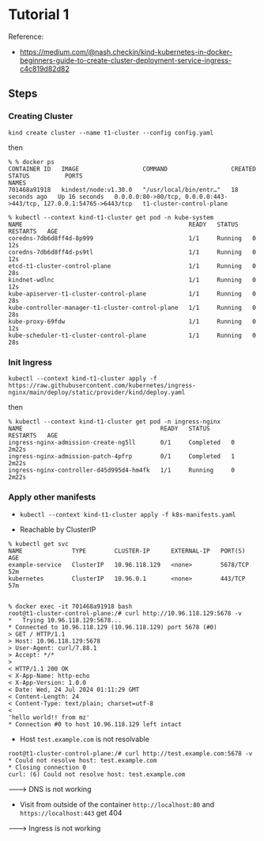 # Tutorial 1
Reference: 
- https://medium.com/@nash.checkin/kind-kubernetes-in-docker-beginners-guide-to-create-cluster-deployment-service-ingress-c4c819d82d82


## Steps

### Creating Cluster
```
kind create cluster --name t1-cluster --config config.yaml
```

then

```
% % docker ps
CONTAINER ID   IMAGE                  COMMAND                  CREATED          STATUS          PORTS                                                                 NAMES
701468a91918   kindest/node:v1.30.0   "/usr/local/bin/entr…"   18 seconds ago   Up 16 seconds   0.0.0.0:80->80/tcp, 0.0.0.0:443->443/tcp, 127.0.0.1:54765->6443/tcp   t1-cluster-control-plane

% kubectl --context kind-t1-cluster get pod -n kube-system
NAME                                               READY   STATUS    RESTARTS   AGE
coredns-7db6d8ff4d-8p999                           1/1     Running   0          12s
coredns-7db6d8ff4d-ps9tl                           1/1     Running   0          12s
etcd-t1-cluster-control-plane                      1/1     Running   0          28s
kindnet-wdlnc                                      1/1     Running   0          12s
kube-apiserver-t1-cluster-control-plane            1/1     Running   0          28s
kube-controller-manager-t1-cluster-control-plane   1/1     Running   0          28s
kube-proxy-69fdw                                   1/1     Running   0          12s
kube-scheduler-t1-cluster-control-plane            1/1     Running   0          28s
```

### Init Ingress
```
kubectl --context kind-t1-cluster apply -f https://raw.githubusercontent.com/kubernetes/ingress-nginx/main/deploy/static/provider/kind/deploy.yaml
```

then

```
% kubectl --context kind-t1-cluster get pod -n ingress-nginx
NAME                                       READY   STATUS      RESTARTS   AGE
ingress-nginx-admission-create-ng5ll       0/1     Completed   0          2m22s
ingress-nginx-admission-patch-4pfrp        0/1     Completed   1          2m22s
ingress-nginx-controller-d45d995d4-hm4fk   1/1     Running     0          2m22s
```

### Apply other manifests

- `kubectl --context kind-t1-cluster apply -f k8s-manifests.yaml`

- Reachable by ClusterIP
```
% kubectl get svc
NAME              TYPE        CLUSTER-IP      EXTERNAL-IP   PORT(S)    AGE
example-service   ClusterIP   10.96.118.129   <none>        5678/TCP   52m
kubernetes        ClusterIP   10.96.0.1       <none>        443/TCP    57m


% docker exec -it 701468a91918 bash
root@t1-cluster-control-plane:/# curl http://10.96.118.129:5678 -v
*   Trying 10.96.118.129:5678...
* Connected to 10.96.118.129 (10.96.118.129) port 5678 (#0)
> GET / HTTP/1.1
> Host: 10.96.118.129:5678
> User-Agent: curl/7.88.1
> Accept: */*
> 
< HTTP/1.1 200 OK
< X-App-Name: http-echo
< X-App-Version: 1.0.0
< Date: Wed, 24 Jul 2024 01:11:29 GMT
< Content-Length: 24
< Content-Type: text/plain; charset=utf-8
< 
'hello world!! from mz'
* Connection #0 to host 10.96.118.129 left intact
```

- Host `test.example.com` is not resolvable

```
root@t1-cluster-control-plane:/# curl http://test.example.com:5678 -v
* Could not resolve host: test.example.com
* Closing connection 0
curl: (6) Could not resolve host: test.example.com
```

---> DNS is not working


- Visit from outside of the container `http://localhost:80` and `https://localhost:443` get 404

---> Ingress is not working
